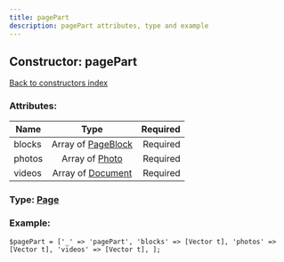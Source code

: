 ```yaml
---
title: pagePart
description: pagePart attributes, type and example
---
```

## Constructor: pagePart  
[Back to constructors index](index.md)



### Attributes:

| Name     |    Type       | Required |
|----------|:-------------:|---------:|
|blocks|Array of [PageBlock](../types/PageBlock.md) | Required|
|photos|Array of [Photo](../types/Photo.md) | Required|
|videos|Array of [Document](../types/Document.md) | Required|



### Type: [Page](../types/Page.md)


### Example:

```
$pagePart = ['_' => 'pagePart', 'blocks' => [Vector t], 'photos' => [Vector t], 'videos' => [Vector t], ];
```  

